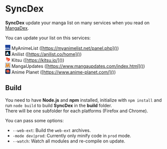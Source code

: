 # SyncDex

**SyncDex** update your manga list on many services when you read on [MangaDex](https://mangadex.org/).

You can update your list on this services:

![MyAnimeList Icon](icons/mal.png) MyAnimeList ([https://myanimelist.net/panel.php]())  
![Anilist Icon](icons/al.png) Anilist ([https://anilist.co/home]())  
![Kitsu Icon](icons/ku.png) Kitsu ([https://kitsu.io/]())  
![MangaUpdates Icon](icons/mu.png) MangaUpdates ([https://www.mangaupdates.com/index.html]())  
![Anime Planet Icon](icons/ap.png) Anime Planet ([https://www.anime-planet.com/]())

## Build

You need to have **Node.js** and **npm** installed, initialize with ``npm install`` and run ``node build`` to build **SyncDex** in the **build** folder.  
There will be one subfolder for each platforms (Firefox and Chrome).

You can pass some options:

* ``--web-ext``: Build the ``web-ext`` archives.
* ``-mode dev|prod``: Currently only minify code in ``prod`` mode.
* ``--watch``: Watch all modules and re-compile on update.